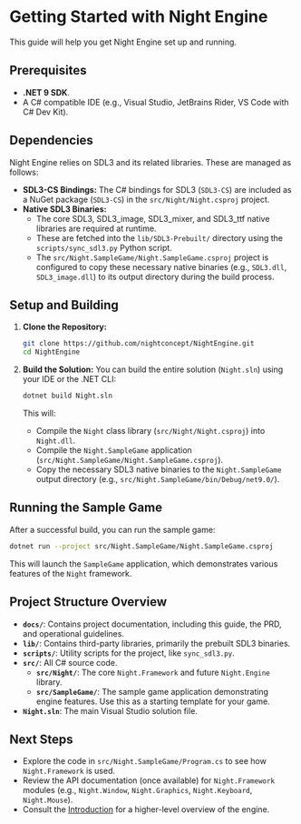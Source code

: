 # Getting Started with Night Engine

This guide will help you get Night Engine set up and running.

## Prerequisites

* **.NET 9 SDK**.
* A C# compatible IDE (e.g., Visual Studio, JetBrains Rider, VS Code with C# Dev Kit).

## Dependencies

Night Engine relies on SDL3 and its related libraries. These are managed as follows:

* **SDL3-CS Bindings:** The C# bindings for SDL3 (`SDL3-CS`) are included as a NuGet package (`SDL3-CS`) in the `src/Night/Night.csproj` project.
* **Native SDL3 Binaries:**
  * The core SDL3, SDL3_image, SDL3_mixer, and SDL3_ttf native libraries are required at runtime.
  * These are fetched into the `lib/SDL3-Prebuilt/` directory using the `scripts/sync_sdl3.py` Python script.
  * The `src/Night.SampleGame/Night.SampleGame.csproj` project is configured to copy these necessary native binaries (e.g., `SDL3.dll`, `SDL3_image.dll`) to its output directory during the build process.

## Setup and Building

1. **Clone the Repository:**

    ```bash
    git clone https://github.com/nightconcept/NightEngine.git
    cd NightEngine
    ```

2. **Build the Solution:**
    You can build the entire solution (`Night.sln`) using your IDE or the .NET CLI:

    ```bash
    dotnet build Night.sln
    ```

    This will:
    * Compile the `Night` class library (`src/Night/Night.csproj`) into `Night.dll`.
    * Compile the `Night.SampleGame` application (`src/Night.SampleGame/Night.SampleGame.csproj`).
    * Copy the necessary SDL3 native binaries to the `Night.SampleGame` output directory (e.g., `src/Night.SampleGame/bin/Debug/net9.0/`).

## Running the Sample Game

After a successful build, you can run the sample game:

```bash
dotnet run --project src/Night.SampleGame/Night.SampleGame.csproj
```

This will launch the `SampleGame` application, which demonstrates various features of the `Night` framework.

## Project Structure Overview

* **`docs/`**: Contains project documentation, including this guide, the PRD, and operational guidelines.
* **`lib/`**: Contains third-party libraries, primarily the prebuilt SDL3 binaries.
* **`scripts/`**: Utility scripts for the project, like `sync_sdl3.py`.
* **`src/`**: All C# source code.
  * **`src/Night/`**: The core `Night.Framework` and future `Night.Engine` library.
  * **`src/SampleGame/`**: The sample game application demonstrating engine features. Use this as a starting template for your game.
* **`Night.sln`**: The main Visual Studio solution file.

## Next Steps

* Explore the code in `src/Night.SampleGame/Program.cs` to see how `Night.Framework` is used.
* Review the API documentation (once available) for `Night.Framework` modules (e.g., `Night.Window`, `Night.Graphics`, `Night.Keyboard`, `Night.Mouse`).
* Consult the [Introduction](introduction.md) for a higher-level overview of the engine.
